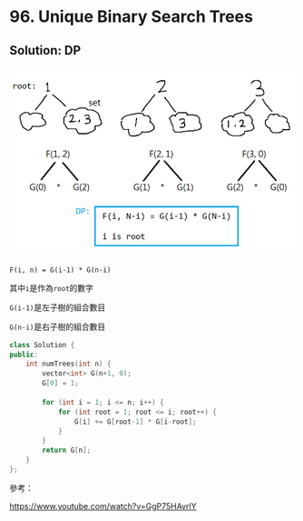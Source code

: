 # 96. Unique Binary Search Trees

## Solution: DP

![DP](./96.png)

```F(i, n) = G(i-1) * G(n-i)```

其中```i```是作為```root```的數字

```G(i-1)```是左子樹的組合數目

```G(n-i)```是右子樹的組合數目

```cpp
class Solution {
public:
    int numTrees(int n) {
        vector<int> G(n+1, 0);
        G[0] = 1;

        for (int i = 1; i <= n; i++) {
            for (int root = 1; root <= i; root++) {
                G[i] += G[root-1] * G[i-root];
            }
        }
        return G[n];
    }
};
```

參考：

https://www.youtube.com/watch?v=GgP75HAvrlY
